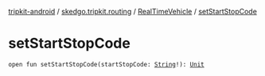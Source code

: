 [tripkit-android](../../index.md) / [skedgo.tripkit.routing](../index.md) / [RealTimeVehicle](index.md) / [setStartStopCode](./set-start-stop-code.md)

# setStartStopCode

`open fun setStartStopCode(startStopCode: `[`String`](https://kotlinlang.org/api/latest/jvm/stdlib/kotlin/-string/index.html)`!): `[`Unit`](https://kotlinlang.org/api/latest/jvm/stdlib/kotlin/-unit/index.html)